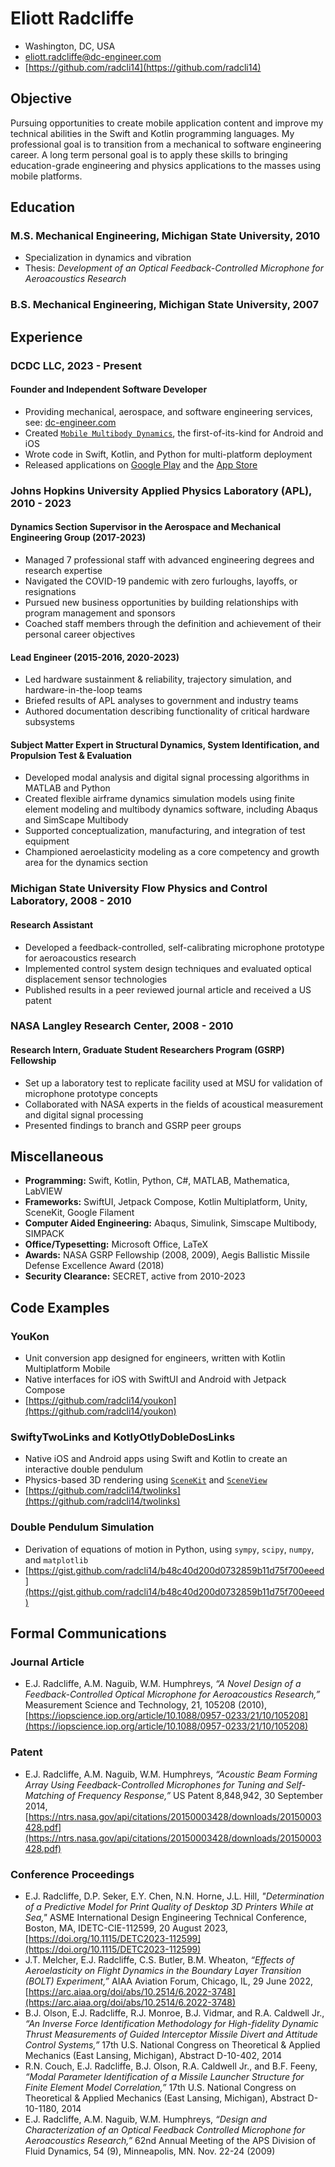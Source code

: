 # Eliott Radcliffe

 * Washington, DC, USA
 * [eliott.radcliffe@dc-engineer.com](mailto:eliott.radcliffe@dc-engineer.com)
 * [https://github.com/radcli14](https://github.com/radcli14)


## Objective

Pursuing opportunities to create mobile application content and improve my technical abilities in the Swift and Kotlin programming languages. 
My professional goal is to transition from a mechanical to software engineering career.
A long term personal goal is to apply these skills to bringing education-grade engineering and physics applications to the masses using mobile platforms.


## Education

### M.S. Mechanical Engineering, Michigan State University, 2010
 * Specialization in dynamics and vibration
 * Thesis: _Development of an Optical Feedback-Controlled Microphone for Aeroacoustics Research_

### B.S. Mechanical Engineering, Michigan State University, 2007


## Experience

### DCDC LLC, 2023 - Present

#### Founder and Independent Software Developer
 * Providing mechanical, aerospace, and software engineering services, see: [dc-engineer.com](https://www.dc-engineer.com/)
 * Created [`Mobile Multibody Dynamics`](https://www.momdyn.com/), the first-of-its-kind for Android and iOS
 * Wrote code in Swift, Kotlin, and Python for multi-platform deployment
 * Released applications on [Google Play](https://play.google.com/store/apps/dev?id=8234827172371467507) and the [App Store](https://apps.apple.com/us/developer/eliott-radcliffe/id1477487767)

### Johns Hopkins University Applied Physics Laboratory (APL), 2010 - 2023
 
#### Dynamics Section Supervisor in the Aerospace and Mechanical Engineering Group (2017-2023)

 * Managed 7 professional staff with advanced engineering degrees and research expertise
 * Navigated the COVID-19 pandemic with zero furloughs, layoffs, or resignations
 * Pursued new business opportunities by building relationships with program management and sponsors
 * Coached staff members through the definition and achievement of their personal career objectives
 
#### Lead Engineer (2015-2016, 2020-2023)

 * Led hardware sustainment & reliability, trajectory simulation, and hardware-in-the-loop teams
 * Briefed results of APL analyses to government and industry teams
 * Authored documentation describing functionality of critical hardware subsystems   
 
#### Subject Matter Expert in Structural Dynamics, System Identification, and Propulsion Test & Evaluation

 * Developed modal analysis and digital signal processing algorithms in MATLAB and Python
 * Created flexible airframe dynamics simulation models using finite element modeling and multibody dynamics software, including Abaqus and SimScape Multibody
 * Supported conceptualization, manufacturing, and integration of test equipment
 * Championed aeroelasticity modeling as a core competency and growth area for the dynamics section


### Michigan State University Flow Physics and Control Laboratory, 2008 - 2010

#### Research Assistant

 * Developed a feedback-controlled, self-calibrating microphone prototype for aeroacoustics research
 * Implemented control system design techniques and evaluated optical displacement sensor technologies
 * Published results in a peer reviewed journal article and received a US patent


### NASA Langley Research Center, 2008 - 2010

#### Research Intern, Graduate Student Researchers Program (GSRP) Fellowship

 * Set up a laboratory test to replicate facility used at MSU for validation of microphone prototype concepts
 * Collaborated with NASA experts in the fields of acoustical measurement and digital signal processing
 * Presented findings to branch and GSRP peer groups

   
## Miscellaneous

 * __Programming:__ Swift, Kotlin, Python, C#, MATLAB, Mathematica, LabVIEW
 * __Frameworks:__ SwiftUI, Jetpack Compose, Kotlin Multiplatform, Unity, SceneKit, Google Filament
 * __Computer Aided Engineering:__ Abaqus, Simulink, Simscape Multibody, SIMPACK
 * __Office/Typesetting:__ Microsoft Office, LaTeX
 * __Awards:__ NASA GSRP Fellowship (2008, 2009), Aegis Ballistic Missile Defense Excellence Award (2018)
 * __Security Clearance:__ SECRET, active from 2010-2023


## Code Examples

### YouKon

* Unit conversion app designed for engineers, written with Kotlin Multiplatform Mobile
* Native interfaces for iOS with SwiftUI and Android with Jetpack Compose
* [https://github.com/radcli14/youkon](https://github.com/radcli14/youkon)

### SwiftyTwoLinks and KotlyOtlyDobleDosLinks

* Native iOS and Android apps using Swift and Kotlin to create an interactive double pendulum
* Physics-based 3D rendering using [`SceneKit`](https://developer.apple.com/documentation/scenekit/) and [`SceneView`](https://github.com/SceneView/sceneview-android)
* [https://github.com/radcli14/twolinks](https://github.com/radcli14/twolinks)


### Double Pendulum Simulation

* Derivation of equations of motion in Python, using `sympy`, `scipy`, `numpy`, and `matplotlib`
* [https://gist.github.com/radcli14/b48c40d200d0732859b11d75f700eeed](https://gist.github.com/radcli14/b48c40d200d0732859b11d75f700eeed)


## Formal Communications

### Journal Article

 * E.J. Radcliffe, A.M. Naguib, W.M. Humphreys, _“A Novel Design of a Feedback-Controlled Optical Microphone for Aeroacoustics Research,”_ Measurement Science and Technology, 21, 105208 (2010), 
[https://iopscience.iop.org/article/10.1088/0957-0233/21/10/105208](https://iopscience.iop.org/article/10.1088/0957-0233/21/10/105208)


### Patent

 * E.J. Radcliffe, A.M. Naguib, W.M. Humphreys, _“Acoustic Beam Forming Array Using Feedback-Controlled Microphones for Tuning and Self-Matching of Frequency Response,”_ US Patent 8,848,942, 30 September 2014,
[https://ntrs.nasa.gov/api/citations/20150003428/downloads/20150003428.pdf](https://ntrs.nasa.gov/api/citations/20150003428/downloads/20150003428.pdf)


### Conference Proceedings

 * E.J. Radcliffe, D.P. Seker, E.Y. Chen, N.N. Horne, J.L. Hill, _"Determination of a Predictive Model for Print Quality of Desktop 3D Printers While at Sea,"_ ASME International Design Engineering Technical Conference, Boston, MA, IDETC-CIE-112599, 20 August 2023, [https://doi.org/10.1115/DETC2023-112599](https://doi.org/10.1115/DETC2023-112599)
 * J.T. Melcher, E.J. Radcliffe, C.S. Butler, B.M. Wheaton, _“Effects of Aeroelasticity on Flight Dynamics in the Boundary Layer Transition (BOLT) Experiment,”_ AIAA Aviation Forum, Chicago, IL, 29 June 2022, [https://arc.aiaa.org/doi/abs/10.2514/6.2022-3748](https://arc.aiaa.org/doi/abs/10.2514/6.2022-3748)
 * B.J. Olson, E.J. Radcliffe, R.J. Monroe, B.J. Vidmar, and R.A. Caldwell Jr., _“An Inverse Force Identification Methodology for High-fidelity Dynamic Thrust Measurements of Guided Interceptor Missile Divert and Attitude Control Systems,”_ 17th U.S. National Congress on Theoretical & Applied Mechanics (East Lansing, Michigan), Abstract D-10-402, 2014
 * R.N. Couch, E.J. Radcliffe, B.J. Olson, R.A. Caldwell Jr., and B.F. Feeny, _“Modal Parameter Identification of a Missile Launcher Structure for Finite Element Model Correlation,”_ 17th U.S. National Congress on Theoretical & Applied Mechanics (East Lansing, Michigan), Abstract D-10-1180, 2014
 * E.J. Radcliffe, A.M. Naguib, W.M. Humphreys, _“Design and Characterization of an Optical Feedback Controlled Microphone for Aeroacoustics Research,”_ 62nd Annual Meeting of the APS Division of Fluid Dynamics, 54 (9), Minneapolis, MN. Nov. 22-24 (2009)
 
